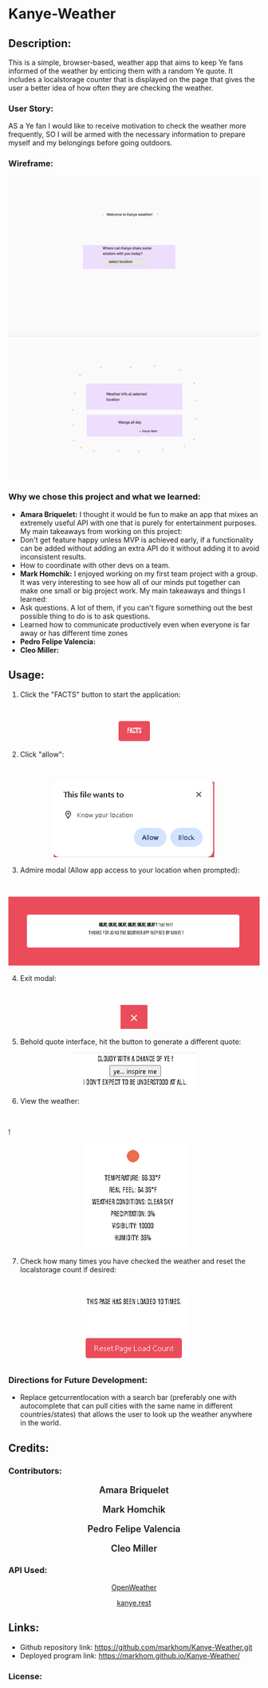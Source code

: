 # Kanye-Weather



## Description:

This is a simple, browser-based, weather app that aims to keep Ye fans informed of the weather by enticing them with a random Ye quote. It includes a localstorage counter that is displayed on the page that gives the user a better idea of how often they are checking the weather. 

### User Story:

AS a Ye fan I would like to receive motivation to check the weather more frequently,
SO I will be armed with the necessary information to prepare myself and my belongings before going outdoors.

### Wireframe:

![Kanye Weather img 1](./assets/images/Kanye%20wirefraame%20pg1.png)
![Kanye Weather img 2](./assets/images/Kanye%20wireframe%20pg2.png)

### Why we chose this project and what we learned:

- **Amara Briquelet:** I thought it would be fun to make an app that mixes an extremely useful API with one that is purely for entertainment purposes. 
My main takeaways from working on this project:
- Don't get feature happy unless MVP is achieved early, if a functionality can be added without adding an extra API do it without adding it to avoid inconsistent results. 
- How to coordinate with other devs on a team. 
- **Mark Homchik:** I enjoyed working on my first team project with a group. It was very interesting to see how all of our minds put together can make one small or big project work.
My main takeaways and things I learned:
- Ask questions. A lot of them, if you can't figure something out the best possible thing to do is to ask questions.
- Learned how to communicate productively even when everyone is far away or has different time zones
- **Pedro Felipe Valencia:**
- **Cleo Miller:**

## Usage:

1. Click the "FACTS" button to start the application:
<br>

 <p align="center">
  <img src="assets\images\README1.PNG" />
</p> 

2. Click "allow":
<br>

<p align="center">
  <img src="assets\images\README2.png" />
</p>

3. Admire modal (Allow app access to your location when prompted):
 <br>

 <p align="center">
  <img src="assets\images\README3.PNG" />

</p>

4. Exit modal:
<br>

 <p align="center">
  <img src="assets\images\README4.PNG" />
</p>

5. Behold quote interface, hit the button to generate a different quote:

 <p align="center">
  <img src="assets\images\README5.PNG" />
</p>

6. View the weather: 
<br>

!<p align="center">
  <img src="assets\images\README6.PNG" />
</p>

7. Check how many times you have checked the weather and reset the localstorage count if desired:
<br>

<p align="center">
  <img src="assets\images\README7.PNG"/>
</p>

### Directions for Future Development:

- Replace getcurrentlocation with a search bar (preferably one with autocomplete that can pull cities with the same name in different countries/states) that allows the user to look up the weather anywhere in the world. 


## Credits:

### Contributors:

<p align="center" style="font-size:18px; font-weight:600;">Amara Briquelet</p>
<p align="center" style="font-size:18px; font-weight:600;">Mark Homchik</p>
<p align="center" style="font-size:18px; font-weight:600;">Pedro Felipe Valencia</p>
<p align="center" style="font-size:18px; font-weight:600;">Cleo Miller</p>

 ### API Used:
<p align="center"><a href="https://openweathermap.org/forecast5#geo5">OpenWeather</a> </p>
<p align="center"><a href="https://kanye.rest/">kanye.rest</a> </p>

## Links: 
- Github repository link: https://github.com/markhom/Kanye-Weather.git 
- Deployed program link: https://markhom.github.io/Kanye-Weather/ 

### License:



